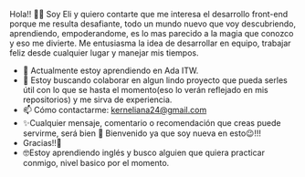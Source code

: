 Hola!! 🙋🏼‍
Soy Eli y quiero contarte que me interesa el desarrollo front-end porque me resulta desafiante, todo un mundo nuevo que voy descubriendo, aprendiendo, empoderandome, es lo mas parecido a la magia que conozco y eso me divierte. Me entusiasma la idea de desarrollar en equipo, trabajar feliz desde cualquier lugar y manejar mis tiempos.
- 🌱 Actualmente estoy aprendiendo en Ada ITW.
- 👯 Estoy buscando colaborar en algun lindo proyecto que pueda serles útil con lo que se hasta el momento(eso lo verán reflejado en mis repositorios) y me sirva de experiencia.
- 📫 Cómo contactarme: kerneliana24@gmail.com
- ✨Cualquier mensaje, comentario o recomendación que creas puede servirme, será bien 🤗 Bienvenido ya que soy nueva en esto😉!!!
- Gracias!!💖
- 🤓Estoy aprendiendo inglés y busco alguien que quiera practicar conmigo, nivel basico por el momento.
